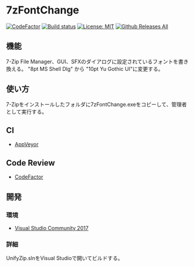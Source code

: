 # 7zFontChange
[![CodeFactor](https://www.codefactor.io/repository/github/tekkui/7zFontChange/badge)](https://www.codefactor.io/repository/github/tekkui/7zFontChange)
[![Build status](https://ci.appveyor.com/api/projects/status/28xirs01hf1xgq15/branch/master?svg=true)](https://ci.appveyor.com/project/tekkui/7zFontChange/branch/master)
[![License: MIT](https://img.shields.io/badge/License-MIT-lightgrey.svg)](https://opensource.org/licenses/MIT)
[![Github Releases All](https://img.shields.io/github/downloads/tekkui/7zFontChange/total.svg)](https://github.com/tekkui/7zFontChange/releases "All Releases")

## 機能
7-Zip File Manager、GUI、SFXのダイアログに設定されているフォントを書き換える。
"8pt MS Shell Dlg" から "10pt Yu Gothic UI"に変更する。

## 使い方
7-Zipをインストールしたフォルダに7zFontChange.exeをコピーして、管理者として実行する。

## CI
- [AppVeyor](https://ci.appveyor.com/project/tekkui/7zFontChange/branch/master)

## Code Review
- [CodeFactor](https://www.codefactor.io/repository/github/tekkui/7zFontChange)

## 開発
### 環境
- [Visual Studio Community 2017](https://www.visualstudio.com/)

### 詳細
UnifyZip.slnをVisual Studioで開いてビルドする。
